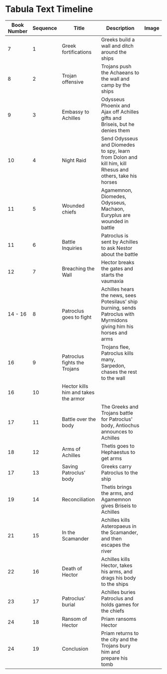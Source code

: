 # Tabula Text Timeline




| Book Number  | Sequence  |  Title | Description  |  Image |
|---|---|---|---|---|
| 7  | 1  | Greek fortifications  | Greeks build a wall and ditch around the ships  |   |
| 8  | 2  | Trojan offensive  | Trojans push the Achaeans to the wall and camp by the ships  |   |
| 9  | 3  | Embassy to Achilles  | Odysseus Phoenix and Ajax off Achilles gifts and Briseis, but he denies them  |   |
| 10  | 4 | Night Raid  | Send Odysseus and Diomedes to spy, learn from Dolon and kill him, kill Rhesus and others, take his horses  |   |
| 11 | 5 | Wounded chiefs  | Agamemnon, Diomedes, Odysseus, Machaon, Euryplus are wounded in battle  |   |
| 11  | 6 | Battle Inquiries  |  Patroclus is sent by Achilles to ask Nestor about the battle |   |
| 12  | 7 | Breaching the Wall  |  Hector breaks the gates and starts the vaumaxia |   |
| 14 - 16  | 8 | Patroclus goes to fight  |  Achilles hears the news, sees Potesilaus’ ship burning, sends Patroclus with Myrmidons giving him his horses and arms |   |
| 16  | 9 |  Patroclus fights the Trojans | Trojans flee, Patroclus kills many, Sarpedon, chases the rest to the wall  |   |
| 16  | 10 |  Hector kills him and takes the armor |   |   |
| 17  | 11 |  Battle over the body | The Greeks and Trojans battle for Patroclus' body, Antiochus announces to Achilles  |   |
| 18  | 12 | Arms of Achilles  | Thetis goes to Hephaestus to get arms  |   |
| 17  | 13 | Saving Patroclus' body  | Greeks carry Patroclus to the ship  |   |
| 19  | 14 | Reconciliation  | Thetis brings the arms, and Agamemnon gives Briseis to Achilles  |   |
| 21  | 15 | In the Scamander  | Achilles kills Asteropaeus in the Scamander, and then escapes the river  |   |
| 22  | 16 | Death of Hector  | Achilles kills Hector, takes his arms, and drags his body to the ships  |   |
| 23  | 17 | Patroclus' burial  | Achilles buries Patroclus and holds games for the chiefs  |   |
| 24  | 18 | Ransom of Hector  | Priam ransoms Hector  |   |
| 24  | 19 | Conclusion  | Priam returns to the city and the Trojans bury him and prepare his tomb |   |
